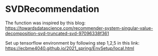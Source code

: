 # SVDRecommendation

The function was inspired by this blog: https://towardsdatascience.com/recommender-system-singular-value-decomposition-svd-truncated-svd-97096338f361

Set up tensorflow environment by following step 1,2,5 in this link: https://ecbme4040.github.io/2021_spring/EnvSetup/local.html
